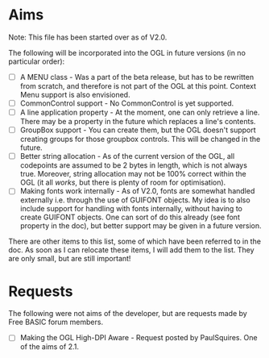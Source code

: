 # Aims
Note: This file has been started over as of V2.0.

The following will be incorporated into the OGL in future versions (in no particular order):
- [ ] A MENU class - Was a part of the beta release, but has to be rewritten from scratch, and therefore is not part of the OGL at this point. Context Menu support is also envisioned.
- [ ] CommonControl support - No CommonControl is yet supported.
- [ ] A line application property - At the moment, one can only retrieve a line. There may be a property in the future which replaces a line's contents.
- [ ] GroupBox support - You can create them, but the OGL doesn't support creating groups for those groupbox controls. This will be changed in the future.
- [ ] Better string allocation - As of the current version of the OGL, all codepoints are assumed to be 2 bytes in length, which is not always true. Moreover, string allocation may not be 100% correct within the OGL (it all *works*, but there is plenty of room for optimisation).
- [ ] Making fonts work internally - As of V2.0, fonts are somewhat handled externally i.e. through the use of GUIFONT objects. My idea is to also include support for handling with fonts internally, without having to create GUIFONT objects. One can sort of do this already (see font property in the doc), but better support may be given in a future version.

There are other items to this list, some of which have been referred to in the doc. As soon as I can relocate these items, I will add them to the list. They are only small, but are still important!

# Requests
The following were not aims of the developer, but are requests made by Free BASIC forum members.
- [ ] Making the OGL High-DPI Aware - Request posted by PaulSquires. One of the aims of 2.1.
